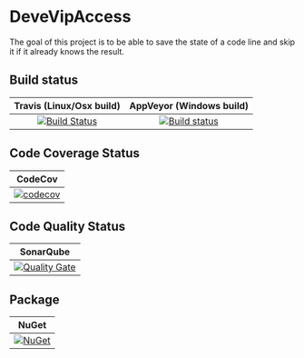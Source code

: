 # DeveVipAccess
The goal of this project is to be able to save the state of a code line and skip it if it already knows the result.

## Build status

| Travis (Linux/Osx build) | AppVeyor (Windows build) |
|:------------------------:|:------------------------:|
| [![Build Status](https://travis-ci.org/devedse/DeveVipAccess.svg?branch=master)](https://travis-ci.org/devedse/DeveVipAccess) | [![Build status](https://ci.appveyor.com/api/projects/status/faoeyk65ydm1iqtd?svg=true)](https://ci.appveyor.com/project/devedse/devevipaccess) |

## Code Coverage Status

| CodeCov |
|:-------:|
| [![codecov](https://codecov.io/gh/devedse/DeveVipAccess/branch/master/graph/badge.svg)](https://codecov.io/gh/devedse/DeveVipAccess) |

## Code Quality Status

| SonarQube |
|:---------:|
| [![Quality Gate](https://sonarcloud.io/api/project_badges/measure?project=DeveVipAccess&metric=alert_status)](https://sonarcloud.io/dashboard?id=DeveVipAccess) |

## Package

| NuGet |
|:-----:|
| [![NuGet](https://img.shields.io/nuget/v/DeveVipAccess.svg)](https://www.nuget.org/packages/DeveVipAccess/) |
